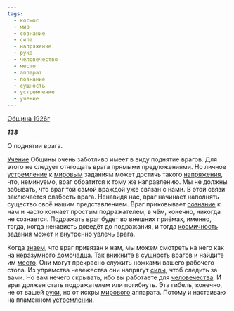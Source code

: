 ```yaml
---
tags:
  - космос
  - мир
  - сознание
  - сила
  - напряжение
  - рука
  - человечество
  - место
  - аппарат
  - познание
  - сущность
  - устремление
  - учение
---
```

[Община 1926г](https://127.0.0.1:4002/agni/1926)

___138___

О поднятии врага.    

[Учение](../../../tags/#учение) Общины очень заботливо имеет в виду поднятие врагов. Для этого не следует отягощать врага прямыми предложениями. Но личное [устремление](../../../tags/#устремление) к [мировым](../../../tags/#мир) заданиям может достичь такого [напряжения](../../../tags/#напряжение), что, неминуемо, враг обратится к тому же направлению. Мы не должны забывать, что враг той самой враждой уже связан с нами. В этой связи заключается слабость врага. Ненавидя нас, враг начинает наполнять существо своё нашим представлением. Враг приковывает [сознание](../../../tags/#сознание) к нам и часто кончает простым подражателем, в чём, конечно, никогда не сознается. Подражать враг будет во внешних приёмах, именно, тогда, когда ненависть доведёт до подражания, и тогда [космичность](../../../tags/#космос) задания может и внутренно увлечь врага.   

Когда [знаем](../../../tags/#познание), что враг привязан к нам, мы можем смотреть на него как на неразумного домочадца. Так вникните в [сущность](../../../tags/#сущность) врагов и найдите им [место](../../../tags/#место). Они могут прекрасно служить ножками вашего рабочего стола. Из упрямства невежества они напрягут [силы](../../../tags/#сила), чтоб следить за вами. Но вам нечего скрывать, ибо вы работаете для [человечества](../../../tags/#человечество). И враг должен стать подражателем или погибнуть. Эта гибель, конечно, не от вашей [руки](../../../tags/#рука), но от искры [мирового](../../../tags/#мир) аппарата. Потому и настаиваю на пламенном [устремлении](../../../tags/#устремление).   

